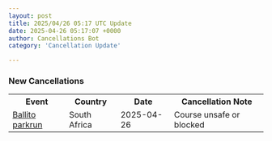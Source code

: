 ```yaml
---
layout: post
title: 2025/04/26 05:17 UTC Update
date: 2025-04-26 05:17:07 +0000
author: Cancellations Bot
category: 'Cancellation Update'

---
```


<h3>New Cancellations</h3>
<div class='hscrollable'>
<table style='width: 100%'>
    <tr>
        <th>Event</th>
        <th>Country</th>
        <th>Date</th>
        <th>Cancellation Note</th>
    </tr>
    <tr>
        <td><a href="https://www.parkrun.co.za/ballito">Ballito parkrun</a></td>
        <td>South Africa</td>
        <td>2025-04-26</td>
        <td>Course unsafe or blocked</td>
    </tr>
</table>
</div>
